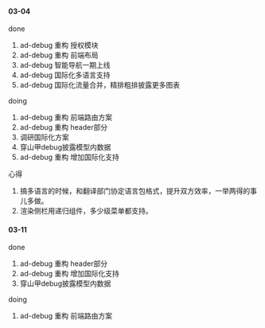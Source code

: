 #### 03-04

done

1. ad-debug 重构 授权模块
2. ad-debug 重构 前端布局
3. ad-debug 智能导航一期上线
4. ad-debug 国际化多语言支持
5. ad-debug 国际化流量合并，精排粗排披露更多图表

doing

1. ad-debug 重构 前端路由方案
2. ad-debug 重构 header部分
3. 调研国际化方案
4. 穿山甲debug披露模型内数据
5. ad-debug 重构 增加国际化支持

心得
1. 搞多语言的时候，和翻译部门协定语言包格式，提升双方效率，一举两得的事儿多做。
2. 渲染侧栏用递归组件，多少级菜单都支持。

#### 03-11

done

1. ad-debug 重构 header部分
2. ad-debug 重构 增加国际化支持
3. 穿山甲debug披露模型内数据

doing

1. ad-debug 重构 前端路由方案